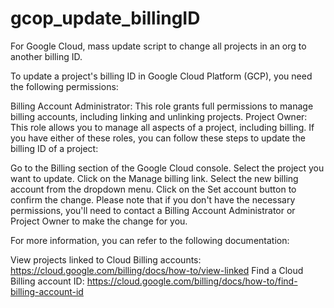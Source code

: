 # gcop_update_billingID
For Google Cloud, mass update script to change all projects in an org to another billing ID. 

To update a project's billing ID in Google Cloud Platform (GCP), you need the following permissions:

Billing Account Administrator: This role grants full permissions to manage billing accounts, including linking and unlinking projects.
Project Owner: This role allows you to manage all aspects of a project, including billing.
If you have either of these roles, you can follow these steps to update the billing ID of a project:

Go to the Billing section of the Google Cloud console.
Select the project you want to update.
Click on the Manage billing link.
Select the new billing account from the dropdown menu.
Click on the Set account button to confirm the change.
Please note that if you don't have the necessary permissions, you'll need to contact a Billing Account Administrator or Project Owner to make the change for you.

For more information, you can refer to the following documentation:

View projects linked to Cloud Billing accounts: https://cloud.google.com/billing/docs/how-to/view-linked
Find a Cloud Billing account ID: https://cloud.google.com/billing/docs/how-to/find-billing-account-id

